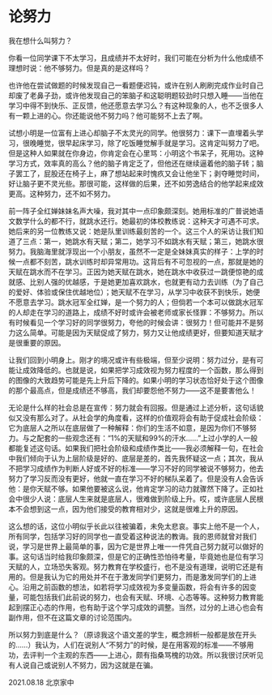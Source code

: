 # 论努力

我在想什么叫努力？

你看一位同学课下不太学习，且成绩并不太好时，我们可能在分析为什么他成绩不理想时说：他不够努力。但是真的是这样吗？

也许他在尝试做题的时候发现自己一看题便迟钝，或许在别人刷刷完成作业时自己却废了老鼻子劲，或许他发现自己的笨脑子和这聪明题较劲时只想入睡——当他在学习中得不到快乐、正反馈，他还愿意去学习么？有这种现象的人，也不乏很多人有一颗上进的心。你还能说他不努力吗？他可能努不上去了啊。

试想小明是一位富有上进心却脑子不太灵光的同学。他很努力：课下一直埋着头学习，很晚睡觉，很早起床学习，除了吃饭睡觉解手就是学习。这肯定叫努力了吧。但是这种人如果就在你身边，你肯定会在心里骂：小明这个书呆子，死用功。这种学习方式，效率真的高么？他的脑子肯定乏了，但他还在继续逼着他的脑子转；脑子罢工了，屁股还在椅子上，麻了想站起来时愧疚又会让他坐下；剥夺睡觉时间，好让脑子更不灵光些。那很可能，这样做的后果，还不如劳逸结合的他学起来成效更高。这种努力，还不如不努力。

前一阵子全红婵妹妹名声大噪，我对其中一点印象颇深刻。她用标准的广普说她语文数学什么的都不行，就跳水还行。她最初的体校教练说：这种天才可遇不可求。她后来的另一位教练又说：她是队里训练最刻苦的一个。这三个人的采访让我们知道了三点：第一，她跳水有天赋；第二，她学习不如跳水有天赋；第三，她跳水很努力。我脑海里就浮现出一个小朋友，虽然不一定是全妹妹真实的样子：上学的时候一点都不刻苦，跳水训练时却异常用功。这背后有不可忽视的一点，那就是她的天赋在跳水而不在学习。正因为她天赋在跳水，她在跳水中收获过一跳便惊艳的成就感、比别人强的优越感，于是她更加喜欢跳水，也就更有动力去训练（为了自己的爱好、体验或保住优越地位）；她天赋不在学习，从学习中收获不到快乐，她便不愿意去学习。跳水冠军全红婵，是一个努力的人；但倘若一个本可以做跳水冠军的人却走在学习的道路上，成绩不好时或许会被老师或家长怪罪：不够努力。所以有时候看见一个学习好的同学很努力，夸他的时候会讲：很努力！但可能并不是努力这么简单。可能是因为天赋促成了努力，努力又让他成绩更好，但要知道天赋才是很重要的原因。

让我们回到小明身上。刚才的境况或许有些极端，但至少说明：努力过分，是有可能让成效降低的。也就是说，如果把学习成效视为努力程度的一个函数，那么得到的图像的大致趋势可能是先上升后下降的。如果小明的学习状态恰好处于这个图像的那个最高点，但是成绩还不够高，我们却要怨他不努力——这不是要害他么！

无论是什么样的社会总是在宣传：努力就会有回报。但是通过上述分析，这句话貌似又没有那么对了。从社会学的角度看，这样的价值观将会有助于促成社会阶级：它为底层人之所以在底层做了一种解释：你们的生活不如意，是因为你们不够努力。与之配套的一些观念还有：“1%的天赋和99%的汗水……”上过小学的人一般都能复述这句话。如果我们把社会阶级和成绩作类比——我必须解释一句，在社会中我们倾向于认为上层阶级是好的、底层是差的，首先我怀疑这一点；其次，我从不把学习成绩作为判断人好或不好的标准——学习不好的同学被说不够努力，他去努力了学习反而没有更好，他就一直在学习不好的梯队呆着了。但是没有人会告诉他：是你天赋不够。如果他要被这么说，他肯定学习的动力就骤然下降了。正如社会中很少人说：底层人生来就是底层人，很难做到阶级上升。哎，或许底层人民根本不会想到这一点，因为他们接受的教育相对少，这就是很难上升的原因。

这么想的话，这位小明似乎长此以往被骗着，未免太悲哀。事实上他不是一个人，所有同学，包括学习好的同学也一直受着这种说法的教诲。我的恩师就曾对我们说，学习是世界上最简单的事，因为它是世界上唯一一件凭自己努力就可以做好的事。这句话当时给我印象颇深，但是它的正确性恐怕待考量，毕竟她也是位有学习天赋的人，立场恐失客观。努力教育在学校盛行，也不是没有道理，说明它还是有用的。但是我认为它的用处并不在于激发同学们更努力，而是激发同学们的上进心。沿用之前函数的想法，如若将学习成效视为多变量函数，将会有许多的因变量，可能包括我们此前说的努力，也会有天赋、环境、心态等等。这种努力教育能起到摆正心态的作用，也有助于这个学习成效的调整。当然，过分的上进心也会有副作用，但不在这篇文章的讨论范围内。

所以努力到底是什么？（原谅我这个语文差的学生，概念辨析一般都是放在开头的……）我认为，人们在说别人“不努力”的时候，是在用客观的标准——不够用功，去评判一个主观的东西——上进心，颇有指桑骂槐的功效。所以我很讨厌听见有人说自己或说别人不努力，因为这就是在骗。

2021.08.18 北京家中
